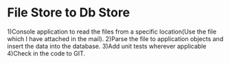 # File Store to Db Store

1)Console application to read the files from a specific location(Use the file which I have attached in the mail).
2)Parse the file to application objects and insert the data into the database.
3)Add unit tests wherever applicable
4)Check in the code to GIT.